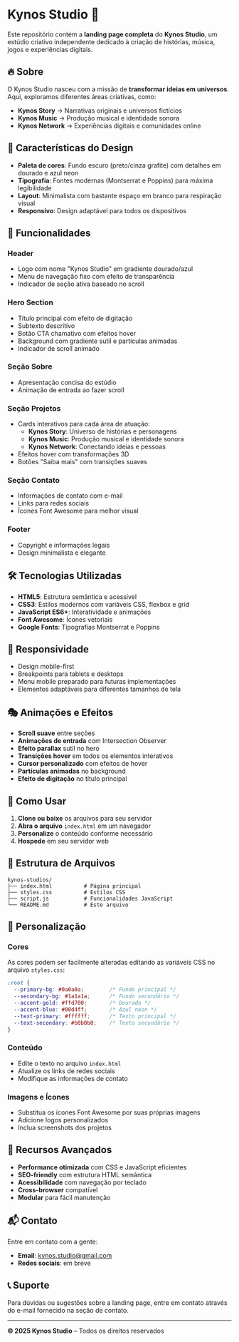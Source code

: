 # Kynos Studio 🌌

Este repositório contém a **landing page completa** do **Kynos Studio**, um estúdio criativo independente dedicado à criação de histórias, música, jogos e experiências digitais.

## 🔥 Sobre

O Kynos Studio nasceu com a missão de **transformar ideias em universos**.  
Aqui, exploramos diferentes áreas criativas, como:

- **Kynos Story** → Narrativas originais e universos fictícios
- **Kynos Music** → Produção musical e identidade sonora
- **Kynos Network** → Experiências digitais e comunidades online

## 🎨 Características do Design

- **Paleta de cores**: Fundo escuro (preto/cinza grafite) com detalhes em dourado e azul neon
- **Tipografia**: Fontes modernas (Montserrat e Poppins) para máxima legibilidade
- **Layout**: Minimalista com bastante espaço em branco para respiração visual
- **Responsivo**: Design adaptável para todos os dispositivos

## 🚀 Funcionalidades

### Header
- Logo com nome "Kynos Studio" em gradiente dourado/azul
- Menu de navegação fixo com efeito de transparência
- Indicador de seção ativa baseado no scroll

### Hero Section
- Título principal com efeito de digitação
- Subtexto descritivo
- Botão CTA chamativo com efeitos hover
- Background com gradiente sutil e partículas animadas
- Indicador de scroll animado

### Seção Sobre
- Apresentação concisa do estúdio
- Animação de entrada ao fazer scroll

### Seção Projetos
- Cards interativos para cada área de atuação:
  - **Kynos Story**: Universo de histórias e personagens
  - **Kynos Music**: Produção musical e identidade sonora
  - **Kynos Network**: Conectando ideias e pessoas
- Efeitos hover com transformações 3D
- Botões "Saiba mais" com transições suaves

### Seção Contato
- Informações de contato com e-mail
- Links para redes sociais
- Ícones Font Awesome para melhor visual

### Footer
- Copyright e informações legais
- Design minimalista e elegante

## 🛠️ Tecnologias Utilizadas

- **HTML5**: Estrutura semântica e acessível
- **CSS3**: Estilos modernos com variáveis CSS, flexbox e grid
- **JavaScript ES6+**: Interatividade e animações
- **Font Awesome**: Ícones vetoriais
- **Google Fonts**: Tipografias Montserrat e Poppins

## 📱 Responsividade

- Design mobile-first
- Breakpoints para tablets e desktops
- Menu mobile preparado para futuras implementações
- Elementos adaptáveis para diferentes tamanhos de tela

## 🎭 Animações e Efeitos

- **Scroll suave** entre seções
- **Animações de entrada** com Intersection Observer
- **Efeito parallax** sutil no hero
- **Transições hover** em todos os elementos interativos
- **Cursor personalizado** com efeitos de hover
- **Partículas animadas** no background
- **Efeito de digitação** no título principal

## 🚀 Como Usar

1. **Clone ou baixe** os arquivos para seu servidor
2. **Abra o arquivo** `index.html` em um navegador
3. **Personalize** o conteúdo conforme necessário
4. **Hospede** em seu servidor web

## 📁 Estrutura de Arquivos

```
kynos-studios/
├── index.html          # Página principal
├── styles.css          # Estilos CSS
├── script.js           # Funcionalidades JavaScript
└── README.md           # Este arquivo
```

## 🎨 Personalização

### Cores
As cores podem ser facilmente alteradas editando as variáveis CSS no arquivo `styles.css`:

```css
:root {
  --primary-bg: #0a0a0a;        /* Fundo principal */
  --secondary-bg: #1a1a1a;      /* Fundo secundário */
  --accent-gold: #ffd700;       /* Dourado */
  --accent-blue: #00d4ff;       /* Azul neon */
  --text-primary: #ffffff;      /* Texto principal */
  --text-secondary: #b0b0b0;    /* Texto secundário */
}
```

### Conteúdo
- Edite o texto no arquivo `index.html`
- Atualize os links de redes sociais
- Modifique as informações de contato

### Imagens e Ícones
- Substitua os ícones Font Awesome por suas próprias imagens
- Adicione logos personalizados
- Inclua screenshots dos projetos

## 🌟 Recursos Avançados

- **Performance otimizada** com CSS e JavaScript eficientes
- **SEO-friendly** com estrutura HTML semântica
- **Acessibilidade** com navegação por teclado
- **Cross-browser** compatível
- **Modular** para fácil manutenção

## 📬 Contato

Entre em contato com a gente:
- **Email**: kynos.studio@gmail.com
- **Redes sociais**: em breve

## 📞 Suporte

Para dúvidas ou sugestões sobre a landing page, entre em contato através do e-mail fornecido na seção de contato.

---

**© 2025 Kynos Studio** – Todos os direitos reservados

